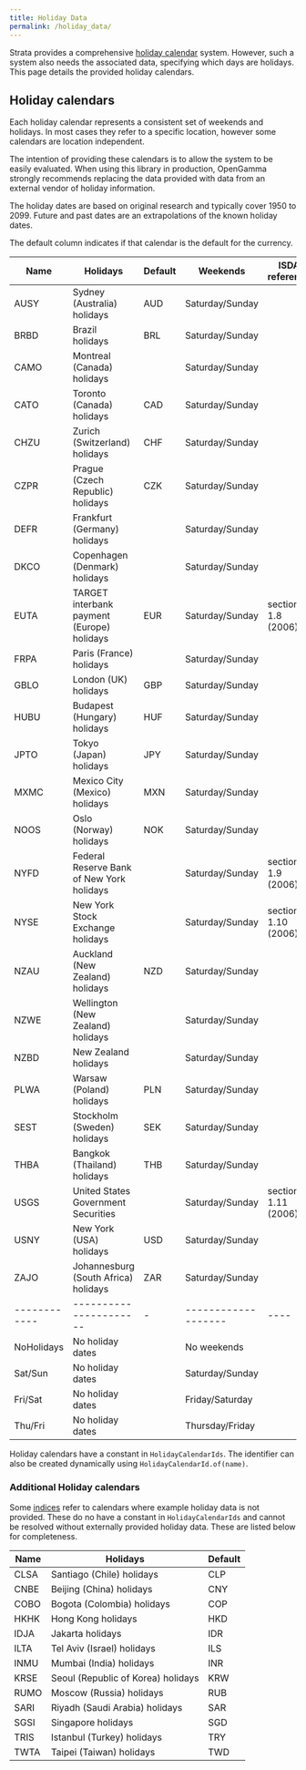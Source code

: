 ```yaml
---
title: Holiday Data
permalink: /holiday_data/
---
```


Strata provides a comprehensive [holiday calendar]({{site.baseurl}}/holidays) system.
However, such a system also needs the associated data, specifying which days are holidays.
This page details the provided holiday calendars.


## Holiday calendars

Each holiday calendar represents a consistent set of weekends and holidays.
In most cases they refer to a specific location, however some calendars are location independent.

The intention of providing these calendars is to allow the system to be easily evaluated.
When using this library in production, OpenGamma strongly recommends replacing the data provided
with data from an external vendor of holiday information.

The holiday dates are based on original research and typically cover 1950 to 2099.
Future and past dates are an extrapolations of the known holiday dates.

The default column indicates if that calendar is the default for the currency.

| Name | Holidays                                         | Default | Weekends          | ISDA reference      |
|------|--------------------------------------------------|---------|-------------------|---------------------|
| AUSY | Sydney (Australia) holidays                      | AUD     | Saturday/Sunday   |                     |
| BRBD | Brazil holidays                                  | BRL     | Saturday/Sunday   |                     |
| CAMO | Montreal (Canada) holidays                       |         | Saturday/Sunday   |                     |
| CATO | Toronto (Canada) holidays                        | CAD     | Saturday/Sunday   |                     |
| CHZU | Zurich (Switzerland) holidays                    | CHF     | Saturday/Sunday   |                     |
| CZPR | Prague (Czech Republic) holidays                 | CZK     | Saturday/Sunday   |                     |
| DEFR | Frankfurt (Germany) holidays                     |         | Saturday/Sunday   |                     |
| DKCO | Copenhagen (Denmark) holidays                    |         | Saturday/Sunday   |                     |
| EUTA | TARGET interbank payment (Europe) holidays       | EUR     | Saturday/Sunday   | section 1.8 (2006)  |
| FRPA | Paris (France) holidays                          |         | Saturday/Sunday   |                     |
| GBLO | London (UK) holidays                             | GBP     | Saturday/Sunday   |                     |
| HUBU | Budapest (Hungary) holidays                      | HUF     | Saturday/Sunday   |                     |
| JPTO | Tokyo (Japan) holidays                           | JPY     | Saturday/Sunday   |                     |
| MXMC | Mexico City (Mexico) holidays                    | MXN     | Saturday/Sunday   |                     |
| NOOS | Oslo (Norway) holidays                           | NOK     | Saturday/Sunday   |                     |
| NYFD | Federal Reserve Bank of New York holidays        |         | Saturday/Sunday   | section 1.9 (2006)  |
| NYSE | New York Stock Exchange holidays                 |         | Saturday/Sunday   | section 1.10 (2006) |
| NZAU | Auckland (New Zealand) holidays                  | NZD     | Saturday/Sunday   |                     |
| NZWE | Wellington (New Zealand) holidays                |         | Saturday/Sunday   |                     |
| NZBD | New Zealand holidays                             |         | Saturday/Sunday   |                     |
| PLWA | Warsaw (Poland) holidays                         | PLN     | Saturday/Sunday   |                     |
| SEST | Stockholm (Sweden) holidays                      | SEK     | Saturday/Sunday   |                     |
| THBA | Bangkok (Thailand) holidays                      | THB     | Saturday/Sunday   |                     |
| USGS | United States Government Securities              |         | Saturday/Sunday   | section 1.11 (2006) |
| USNY | New York (USA) holidays                          | USD     | Saturday/Sunday   |                     |
| ZAJO | Johannesburg (South Africa) holidays             | ZAR     | Saturday/Sunday   |                     |
|------------|----------------------|-|-------------------|----|
| NoHolidays | No holiday dates     | | No weekends       |    |
| Sat/Sun    | No holiday dates     | | Saturday/Sunday   |    |
| Fri/Sat    | No holiday dates     | | Friday/Saturday   |    |
| Thu/Fri    | No holiday dates     | | Thursday/Friday   |    |

Holiday calendars have a constant in `HolidayCalendarIds`.
The identifier can also be created dynamically using `HolidayCalendarId.of(name)`.


### Additional Holiday calendars

Some [indices]({{site.baseurl}}/indices) refer to calendars where example holiday data is not provided.
These do no have a constant in `HolidayCalendarIds` and cannot be resolved without externally provided holiday data.
These are listed below for completeness.

| Name | Holidays                                         | Default |
|------|--------------------------------------------------|---------|
| CLSA | Santiago (Chile) holidays                        | CLP     |
| CNBE | Beijing (China) holidays                         | CNY     |
| COBO | Bogota (Colombia) holidays                       | COP     |
| HKHK | Hong Kong holidays                               | HKD     |
| IDJA | Jakarta holidays                                 | IDR     |
| ILTA | Tel Aviv (Israel) holidays                       | ILS     |
| INMU | Mumbai (India) holidays                          | INR     |
| KRSE | Seoul (Republic of Korea) holidays               | KRW     |
| RUMO | Moscow (Russia) holidays                         | RUB     |
| SARI | Riyadh (Saudi Arabia) holidays                   | SAR     |
| SGSI | Singapore holidays                               | SGD     |
| TRIS | Istanbul (Turkey) holidays                       | TRY     |
| TWTA | Taipei (Taiwan) holidays                         | TWD     |
